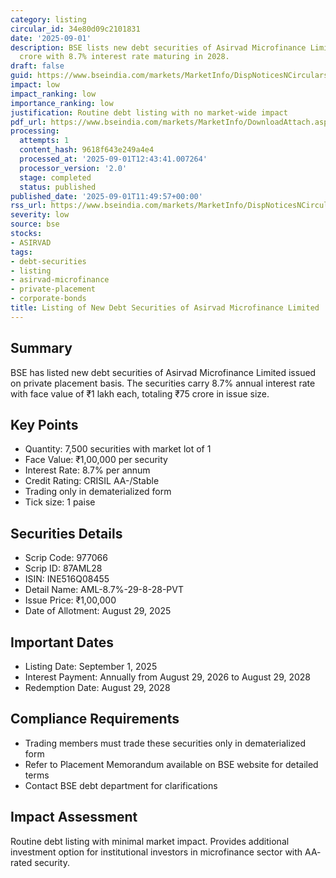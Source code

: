 ```yaml
---
category: listing
circular_id: 34e80d09c2101831
date: '2025-09-01'
description: BSE lists new debt securities of Asirvad Microfinance Limited worth ₹75
  crore with 8.7% interest rate maturing in 2028.
draft: false
guid: https://www.bseindia.com/markets/MarketInfo/DispNoticesNCirculars.aspx?Noticeid={F91A293E-6534-46B9-BFD3-49B7116C6D61}&noticeno=20250901-23&dt=09/01/2025&icount=23&totcount=36&flag=0
impact: low
impact_ranking: low
importance_ranking: low
justification: Routine debt listing with no market-wide impact
pdf_url: https://www.bseindia.com/markets/MarketInfo/DownloadAttach.aspx?id=20250901-23&attachedId=
processing:
  attempts: 1
  content_hash: 9618f643e249a4e4
  processed_at: '2025-09-01T12:43:41.007264'
  processor_version: '2.0'
  stage: completed
  status: published
published_date: '2025-09-01T11:49:57+00:00'
rss_url: https://www.bseindia.com/markets/MarketInfo/DispNoticesNCirculars.aspx?Noticeid={F91A293E-6534-46B9-BFD3-49B7116C6D61}&noticeno=20250901-23&dt=09/01/2025&icount=23&totcount=36&flag=0
severity: low
source: bse
stocks:
- ASIRVAD
tags:
- debt-securities
- listing
- asirvad-microfinance
- private-placement
- corporate-bonds
title: Listing of New Debt Securities of Asirvad Microfinance Limited
---
```


## Summary

BSE has listed new debt securities of Asirvad Microfinance Limited issued on private placement basis. The securities carry 8.7% annual interest rate with face value of ₹1 lakh each, totaling ₹75 crore in issue size.

## Key Points

- Quantity: 7,500 securities with market lot of 1
- Face Value: ₹1,00,000 per security
- Interest Rate: 8.7% per annum
- Credit Rating: CRISIL AA-/Stable
- Trading only in dematerialized form
- Tick size: 1 paise

## Securities Details

- Scrip Code: 977066
- Scrip ID: 87AML28
- ISIN: INE516Q08455
- Detail Name: AML-8.7%-29-8-28-PVT
- Issue Price: ₹1,00,000
- Date of Allotment: August 29, 2025

## Important Dates

- Listing Date: September 1, 2025
- Interest Payment: Annually from August 29, 2026 to August 29, 2028
- Redemption Date: August 29, 2028

## Compliance Requirements

- Trading members must trade these securities only in dematerialized form
- Refer to Placement Memorandum available on BSE website for detailed terms
- Contact BSE debt department for clarifications

## Impact Assessment

Routine debt listing with minimal market impact. Provides additional investment option for institutional investors in microfinance sector with AA- rated security.